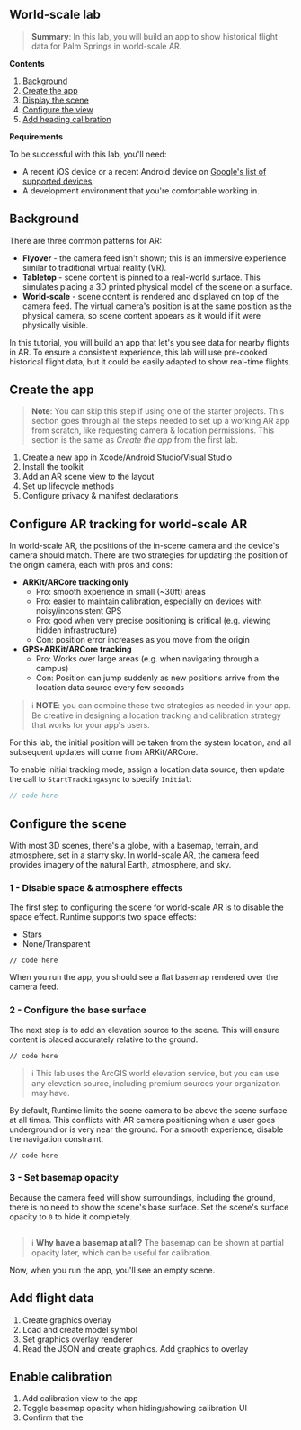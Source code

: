 ## World-scale lab

> **Summary**: In this lab, you will build an app to show historical flight data for Palm Springs in world-scale AR.

**Contents**

1. [Background](#background)
2. [Create the app](#create-the-app)
3. [Display the scene](#display-the-scene)
4. [Configure the view](#configure-the-view)
5. [Add heading calibration](#add-heading-calibration)

**Requirements**

To be successful with this lab, you'll need:

* A recent iOS device or a recent Android device on [Google's list of supported devices](https://developers.google.com/ar/discover/supported-devices).
* A development environment that you're comfortable working in.

## Background

There are three common patterns for AR:

* **Flyover** - the camera feed isn't shown; this is an immersive experience similar to traditional virtual reality (VR).
* **Tabletop** - scene content is pinned to a real-world surface. This simulates placing a 3D printed physical model of the scene on a surface.
* **World-scale** - scene content is rendered and displayed on top of the camera feed. The virtual camera's position is at the same position as the physical camera, so scene content appears as it would if it were physically visible.

In this tutorial, you will build an app that let's you see data for nearby flights in AR. To ensure a consistent experience, this lab will use pre-cooked historical flight data, but it could be easily adapted to show real-time flights.

## Create the app

> **Note**: You can skip this step if using one of the starter projects. This section goes through all the steps needed to set up a working AR app from scratch, like requesting camera & location permissions. This section is the same as *Create the app* from the first lab.

1. Create a new app in Xcode/Android Studio/Visual Studio
2. Install the toolkit
3. Add an AR scene view to the layout
4. Set up lifecycle methods
5. Configure privacy & manifest declarations

## Configure AR tracking for world-scale AR

In world-scale AR, the positions of the in-scene camera and the device's camera should match. There are two strategies for updating the position of the origin camera, each with pros and cons:

* **ARKit/ARCore tracking only**
   * Pro: smooth experience in small (~30ft) areas
   * Pro: easier to maintain calibration, especially on devices with noisy/inconsistent GPS
   * Pro: good when very precise positioning is critical (e.g. viewing hidden infrastructure)
   * Con: position error increases as you move from the origin
* **GPS+ARKit/ARCore tracking**
   * Pro: Works over large areas (e.g. when navigating through a campus)
   * Con: Position can jump suddenly as new positions arrive from the location data source every few seconds

> ℹ️ **NOTE**: you can combine these two strategies as needed in your app. Be creative in designing a location tracking and calibration strategy that works for your app's users.

For this lab, the initial position will be taken from the system location, and all subsequent updates will come from ARKit/ARCore.

To enable initial tracking mode, assign a location data source, then update the call to `StartTrackingAsync` to specify `Initial`:

```cs
// code here
```

## Configure the scene

With most 3D scenes, there's a globe, with a basemap, terrain, and atmosphere, set in a starry sky. In world-scale AR, the camera feed provides imagery of the natural Earth, atmosphere, and sky.

### 1 - Disable space & atmosphere effects

The first step to configuring the scene for world-scale AR is to disable the space effect. Runtime supports two space effects:

* Stars
* None/Transparent

```
// code here
```

When you run the app, you should see a flat basemap rendered over the camera feed.

### 2 - Configure the base surface

The next step is to add an elevation source to the scene. This will ensure content is placed accurately relative to the ground.

```
// code here
```

> ℹ️ This lab uses the ArcGIS world elevation service, but you can use any elevation source, including premium sources your organization may have.

By default, Runtime limits the scene camera to be above the scene surface at all times. This conflicts with AR camera positioning when a user goes underground or is very near the ground. For a smooth experience, disable the navigation constraint.

```
// code here
```

### 3 - Set basemap opacity

Because the camera feed will show surroundings, including the ground, there is no need to show the scene's base surface. Set the scene's surface opacity to `0` to hide it completely.

```
```

> ℹ️ **Why have a basemap at all?** The basemap can be shown at partial opacity later, which can be useful for calibration.

Now, when you run the app, you'll see an empty scene.

## Add flight data

1. Create graphics overlay
2. Load and create model symbol
3. Set graphics overlay renderer
4. Read the JSON and create graphics. Add graphics to overlay

## Enable calibration

1. Add calibration view to the app
2. Toggle basemap opacity when hiding/showing calibration UI
3. Confirm that the 